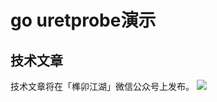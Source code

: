 # go uretprobe演示


## 技术文章

技术文章将在「榫卯江湖」微信公众号上发布。
![](https://image.cnxct.com/2022/03/wechat-white-search-no-alpha-1536x722.png)
